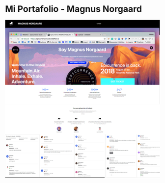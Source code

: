 # Mi Portafolio - Magnus Norgaard

![PortafolioHead](portfolio.png)
![PortafolioOpinions](portfolio2.png)
